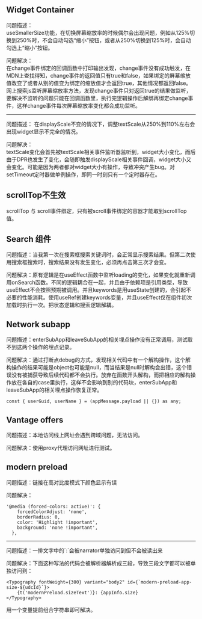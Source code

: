 ## Widget Container

问题描述：  
useSmallerSize功能，在切换屏幕缩放率的时候偶尔会出现问题，例如从125%切换到250%时，不会自动勾选“缩小”按钮，或者从250%切换到125%时，会自动勾选上“缩小”按钮。

问题解决：  
在change事件绑定的回调函数中打印输出发现，change事件没有成功触发，在MDN上查找得知，change事件的返回值只有true和false，如果绑定的屏幕缩放值改变了或者从别的值变为绑定的缩放值才会返回true，其他情况都返回false。网上搜索js监听屏幕缩放率方法，发现change事件只对返回true的结果做监听，要解决不监听的问题只能在回调函数里，执行完逻辑操作后解绑再绑定change事件，这样change事件每次屏幕缩放率变化都会成功监听。

* * *

问题描述： 在displayScale不变的情况下，调整textScale从250%到110%左右会出现widget显示不完全的情况。

问题解决：  
textScale变化会首先被textScale相关事件监听器监听到，widget大小变化，而后由于DPR也发生了变化，会随即触发displayScale相关事件回调，widget大小又会变化。可能是因为两者都对widget大小有操作，导致冲突产生bug。对setTimeout定时器做单例操作，即同一时刻只有一个定时器存在。

## scrollTop不生效

scrollTop 与 scroll事件绑定，只有被scroll事件绑定的容器才能取到scrollTop值。

## Search 组件

问题描述：当我第一次在搜索框搜索关键词时，会正常显示搜索结果。但第二次使用搜索框搜索时，搜索结果没有发生变化，必须再点击第三次才会变。

问题解决：原有逻辑是在useEffect函数中监听loading的变化，如果变化就重新调用onSearch函数。不同的逻辑耦合在一起，并且由于依赖项是引用类型，导致useEffect不会按照预期被调用。并且keywords是用useState创建的，会引起不必要的性能消耗。使用useRef创建keywords变量，并且useEffect仅在组件初次加载时执行一次。把状态逻辑和搜索逻辑解耦。

## Network subapp

问题描述：enterSubApp和leaveSubApp的相关埋点操作没有正常调用，测试取不到这两个操作的埋点记录。

问题解决：通过打断点debug的方式，发现相关代码中有一个解构操作，这个解构操作的结果可能是object也可能是null，而当结果是null时解构会出错，这个错误没有被捕获导致后续代码都不会执行。放弃在函数开头解构，而把相应的解构操作放在各自的case里执行，这样不会影响到别的代码块，enterSubApp和leaveSubApp的相关埋点操作恢复正常。

```
const { userGuid, userName } = (appMessage.payload || {}) as any;
```

## Vantage offers

问题描述：本地访问线上网址会遇到跨域问题，无法访问。

问题解决：使用proxy代理访问网址进行测试。

## modern preload

问题描述：链接在高对比度模式下颜色显示有误

问题解决：

```
'@media (forced-colors: active)': {
    forcedColorAdjust: 'none',
    borderRadius: 0,
    color: 'Highlight !important',
    background: 'none !important',
  },
```

* * *

问题描述：一排文字中的\`:\`会被narrator单独访问到但不会被读出来

问题解决：下面这种写法的代码会被解析器解析成三段，导致三段文字都可以被单独访问到：

```
<Typography fontWeight={300} variant="body2" id={`modern-preload-app-size-${udcId}`}>
    {t('modernPreload.sizeText')}: {appInfo.size}
</Typography>
```

用一个变量提前组合字符串即可解决。